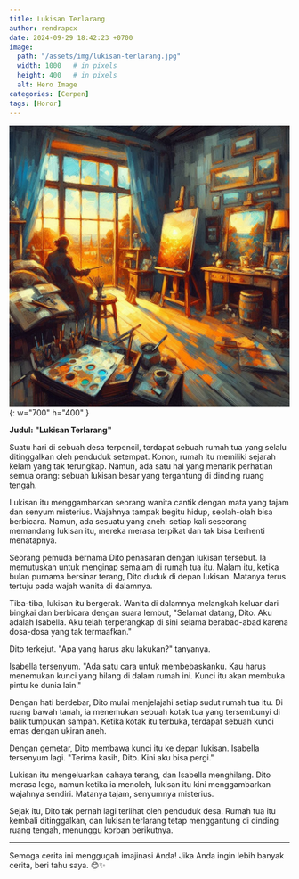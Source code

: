 ```yaml
---
title: Lukisan Terlarang
author: rendrapcx
date: 2024-09-29 18:42:23 +0700
image:
  path: "/assets/img/lukisan-terlarang.jpg"
  width: 1000   # in pixels
  height: 400   # in pixels
  alt: Hero Image
categories: [Cerpen]
tags: [Horor]
---
```


![Desktop View](/assets/img/lukisan-terlarang.jpg){: w="700" h="400" }

**Judul: "Lukisan Terlarang"**

Suatu hari di sebuah desa terpencil, terdapat sebuah rumah tua yang selalu ditinggalkan oleh penduduk setempat. Konon, rumah itu memiliki sejarah kelam yang tak terungkap. Namun, ada satu hal yang menarik perhatian semua orang: sebuah lukisan besar yang tergantung di dinding ruang tengah.

Lukisan itu menggambarkan seorang wanita cantik dengan mata yang tajam dan senyum misterius. Wajahnya tampak begitu hidup, seolah-olah bisa berbicara. Namun, ada sesuatu yang aneh: setiap kali seseorang memandang lukisan itu, mereka merasa terpikat dan tak bisa berhenti menatapnya.

Seorang pemuda bernama Dito penasaran dengan lukisan tersebut. Ia memutuskan untuk menginap semalam di rumah tua itu. Malam itu, ketika bulan purnama bersinar terang, Dito duduk di depan lukisan. Matanya terus tertuju pada wajah wanita di dalamnya.

Tiba-tiba, lukisan itu bergerak. Wanita di dalamnya melangkah keluar dari bingkai dan berbicara dengan suara lembut, "Selamat datang, Dito. Aku adalah Isabella. Aku telah terperangkap di sini selama berabad-abad karena dosa-dosa yang tak termaafkan."

Dito terkejut. "Apa yang harus aku lakukan?" tanyanya.

Isabella tersenyum. "Ada satu cara untuk membebaskanku. Kau harus menemukan kunci yang hilang di dalam rumah ini. Kunci itu akan membuka pintu ke dunia lain."

Dengan hati berdebar, Dito mulai menjelajahi setiap sudut rumah tua itu. Di ruang bawah tanah, ia menemukan sebuah kotak tua yang tersembunyi di balik tumpukan sampah. Ketika kotak itu terbuka, terdapat sebuah kunci emas dengan ukiran aneh.

Dengan gemetar, Dito membawa kunci itu ke depan lukisan. Isabella tersenyum lagi. "Terima kasih, Dito. Kini aku bisa pergi."

Lukisan itu mengeluarkan cahaya terang, dan Isabella menghilang. Dito merasa lega, namun ketika ia menoleh, lukisan itu kini menggambarkan wajahnya sendiri. Matanya tajam, senyumnya misterius.

Sejak itu, Dito tak pernah lagi terlihat oleh penduduk desa. Rumah tua itu kembali ditinggalkan, dan lukisan terlarang tetap menggantung di dinding ruang tengah, menunggu korban berikutnya.

---

Semoga cerita ini menggugah imajinasi Anda! Jika Anda ingin lebih banyak cerita, beri tahu saya. 😊✨